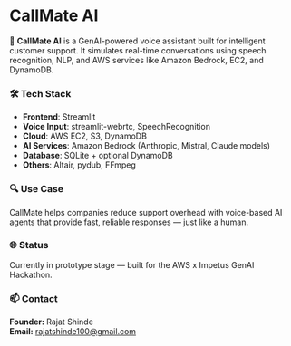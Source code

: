# CallMate AI

🚀 **CallMate AI** is a GenAI-powered voice assistant built for intelligent customer support. It simulates real-time conversations using speech recognition, NLP, and AWS services like Amazon Bedrock, EC2, and DynamoDB.

### 🛠️ Tech Stack
- **Frontend**: Streamlit
- **Voice Input**: streamlit-webrtc, SpeechRecognition
- **Cloud**: AWS EC2, S3, DynamoDB
- **AI Services**: Amazon Bedrock (Anthropic, Mistral, Claude models)
- **Database**: SQLite + optional DynamoDB
- **Others**: Altair, pydub, FFmpeg

### 🔍 Use Case
CallMate helps companies reduce support overhead with voice-based AI agents that provide fast, reliable responses — just like a human.

### 🌐 Status
Currently in prototype stage — built for the AWS x Impetus GenAI Hackathon.

### 📫 Contact
**Founder:** Rajat Shinde  
**Email:** rajatshinde100@gmail.com  
  
